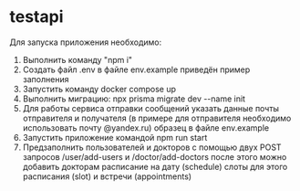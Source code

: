 # testapi
Для запуска приложения необходимо:

1. Выполнить команду "npm i"
2. Создать файл .env в файле env.example приведён пример заполнения
3. Запустить команду docker compose up
4. Выполнить миграцию: npx prisma migrate dev --name init
5. Для работы сервиса отправки сообщений указать данные почты отправителя и получателя (в примере для отправителя необходимо использовать почту @yandex.ru) образец в файле env.example
6. Запустить приложение командой npm run start
7. Предзаполнить пользователей и докторов с помощью двух POST запросов /user/add-users и /doctor/add-doctors после этого можно добавить докторам расписание на дату (schedule) слоты для этого расписания (slot) и встречи (appointments)
